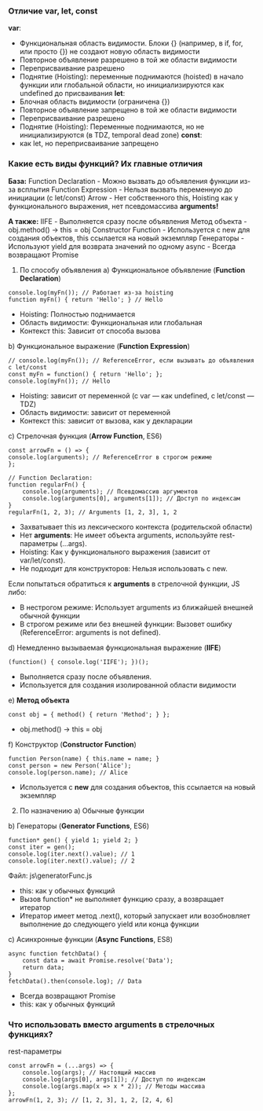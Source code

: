 ### Отличие var, let, const
**var**:
- Функциональная область видимости. Блоки {} (например, в if, for, или просто {}) не создают новую область видимости
- Повторное объявление разрешено в той же области видимости
- Переприсваивание разрешено
- Поднятие (Hoisting): переменные поднимаются (hoisted) в начало функции или глобальной области, но инициализируются как undefined до присваивания
**let**:
- Блочная область видимости (ограничена {})
- Повторное объявление запрещено в той же области видимости
- Переприсваивание разрешено
- Поднятие (Hoisting): Переменные поднимаются, но не инициализируются (в TDZ, temporal dead zone)
**const**: 
- как let, но переприсваивание запрещено

### Какие есть виды функций? Их главные отличия

**База:**
Function Declaration - Можно вызвать до объявления функции из-за всплытия
Function Expression - Нельзя вызвать переменную до инициации (с let/const)
Arrow - Нет собственного this, Hoisting как у функционального выражения, нет псевдомассива **arguments!**

**А также:**
IIFE - Выполняется сразу после объявления
Метод объекта - obj.method() → this = obj
Constructor Function - Используется с new для создания объектов, this ссылается на новый экземпляр
Генераторы - Используют yield для возврата значений по одному
async - Всегда возвращают Promise

1. По способу объявления
a) Функциональное объявление (**Function Declaration**)
```JS
console.log(myFn()); // Работает из-за hoisting
function myFn() { return 'Hello'; } // Hello
```
- Hoisting: Полностью поднимается
- Область видимости: Функциональная или глобальная
- Контекст this: Зависит от способа вызова

b) Функциональное выражение (**Function Expression**)
```JS
// console.log(myFn()); // ReferenceError, если вызывать до объявления с let/const
const myFn = function() { return 'Hello'; };
console.log(myFn()); // Hello
```
- Hoisting: зависит от переменной (с var — как undefined, с let/const — TDZ)
- Область видимости: зависит от переменной
- Контекст this: зависит от вызова, как у декларации

c) Стрелочная функция (**Arrow Function**, ES6)
```JS
const arrowFn = () => {
console.log(arguments); // ReferenceError в строгом режиме
};

// Function Declaration:
function regularFn() {
    console.log(arguments); // Псевдомассив аргументов
    console.log(arguments[0], arguments[1]); // Доступ по индексам
}
regularFn(1, 2, 3); // Arguments [1, 2, 3], 1, 2
```
- Захватывает this из лексического контекста (родительской области)
- Нет **arguments**: Не имеет объекта arguments, используйте rest-параметры (...args).
- Hoisting: Как у функционального выражения (зависит от var/let/const).
- Не подходит для конструкторов: Нельзя использовать с new.

Если попытаться обратиться к **arguments** в стрелочной функции, JS либо:
- В нестрогом режиме: Использует arguments из ближайшей внешней обычной функции
- В строгом режиме или без внешней функции: Вызовет ошибку (ReferenceError: arguments is not defined).

d) Немедленно вызываемая функциональная выражение (**IIFE**)
```JS
(function() { console.log('IIFE'); })();
```
- Выполняется сразу после объявления.
- Используется для создания изолированной области видимости

e) **Метод объекта**
```JS
const obj = { method() { return 'Method'; } };
```
- obj.method() → this = obj

f) Конструктор (**Constructor Function**)
```JS
function Person(name) { this.name = name; }
const person = new Person('Alice');
console.log(person.name); // Alice
```
- Используется с **new** для создания объектов, this ссылается на новый экземпляр

2. По назначению
a) Обычные функции

b) Генераторы (**Generator Functions**, ES6)
```JS
function* gen() { yield 1; yield 2; }
const iter = gen();
console.log(iter.next().value); // 1
console.log(iter.next().value); // 2
```
Файл: js\generatorFunc.js

- this: как у обычных функций
- Вызов function* не выполняет функцию сразу, а возвращает итератор
- Итератор имеет метод .next(), который запускает или возобновляет выполнение до следующего yield или конца функции

c) Асинхронные функции (**Async Functions**, ES8)
```JS
async function fetchData() {
    const data = await Promise.resolve('Data');
    return data;
}
fetchData().then(console.log); // Data
```
- Всегда возвращают Promise
- this: как у обычных функций

### Что использовать вместо arguments в стрелочных функциях?
rest-параметры

```JS
const arrowFn = (...args) => {
    console.log(args); // Настоящий массив
    console.log(args[0], args[1]); // Доступ по индексам
    console.log(args.map(x => x * 2)); // Методы массива
};
arrowFn(1, 2, 3); // [1, 2, 3], 1, 2, [2, 4, 6]
```